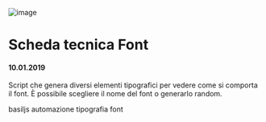 ![image](https://github.com/KeremTurkyilmaz/TypeMistmatchSketch/blob/master/Scheda%20Tecnica%20Font/image/SchedaTecnicaFont.jpg)

# Scheda tecnica Font
#### 10.01.2019

Script che genera diversi elementi tipografici per vedere come si comporta il font. È possibile scegliere il nome del font o generarlo random.

basiljs automazione tipografia font
